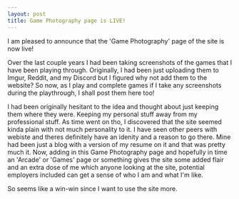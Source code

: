 ```yaml
---
layout: post
title: Game Photography page is LIVE!
---
```


I am pleased to announce that the 'Game Photography' page of the site is now live! 

Over the last couple years I had been taking screenshots of the games that I have
been playing through. Originally, I had been just uploading them to Imgur, Reddit,
and my Discord but I figured why not add them to the website? So now, as I play and
complete games if I take any screenshots during the playthrough, I shall post them 
here too!

I had been originally hesitant to the idea and thought about just keeping them where
they were. Keeping my personal stuff away from my professional stuff. As time went on 
tho, I discovered that the site seemed kinda plain with not much personality to it. I
have seen other peers with webiste and theres definitely have an idenity and a reason 
to go there. Mine had been just a blog with a version of my resume on it and that was 
pretty much it. Now, adding in this Game Photography page and hopefully in time an 
'Arcade' or 'Games' page or something gives the site some added flair and an extra dose 
of me which anyone looking at the site, potential employers included can get a sense of
who I am and what I'm like. 

So seems like a win-win since I want to use the site more. 
